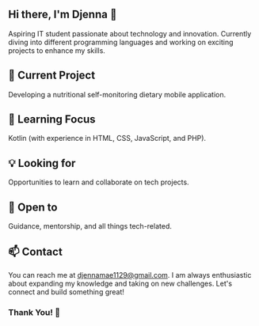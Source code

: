 ## Hi there, I'm Djenna 👋
Aspiring IT student passionate about technology and innovation. Currently diving into different programming languages and working on exciting projects to enhance my skills.

## 🔭 Current Project
Developing a nutritional self-monitoring dietary mobile application.

## 🌱 Learning Focus 
Kotlin (with experience in HTML, CSS, JavaScript, and PHP).

## 💡 Looking for 
Opportunities to learn and collaborate on tech projects.

## 🤝 Open to
Guidance, mentorship, and all things tech-related.

## 📫 Contact
You can reach me at djennamae1129@gmail.com. I am always enthusiastic about expanding my knowledge and taking on new challenges. Let's connect and build something great! 

### Thank You! 👋

